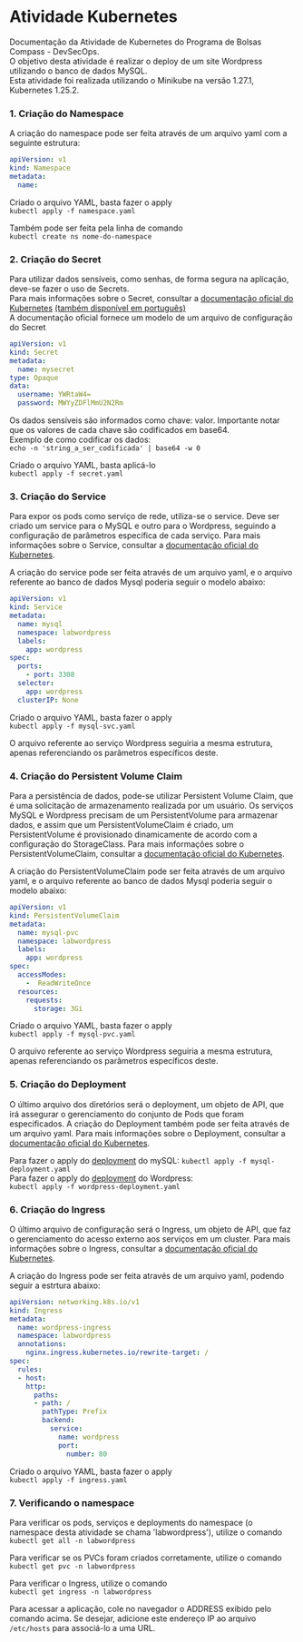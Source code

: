 # Atividade Kubernetes

Documentação da Atividade de Kubernetes do Programa de Bolsas Compass - DevSecOps.  
O objetivo desta atividade é realizar o deploy de um site Wordpress utilizando o banco de dados MySQL.  
Esta atividade foi realizada utilizando o Minikube na versão 1.27.1, Kubernetes 1.25.2.  

### 1. Criação do Namespace

A criação do namespace pode ser feita através de um arquivo yaml com a seguinte estrutura:  
```yaml  
apiVersion: v1  
kind: Namespace  
metadata:  
  name:  
```  
Criado o arquivo YAML, basta fazer o apply  
`kubectl apply -f namespace.yaml`

Também pode ser feita pela linha de comando  
`kubectl create ns nome-do-namespace`  

### 2. Criação do Secret  

Para utilizar dados sensíveis, como senhas, de forma segura na aplicação, deve-se fazer o uso de Secrets.  
Para mais informações sobre o Secret, consultar a [documentação oficial do Kubernetes](https://kubernetes.io/docs/concepts/configuration/secret/) [(também disponível em português)](https://kubernetes.io/pt-br/docs/concepts/configuration/secret/)  
A documentação oficial fornece um modelo de um arquivo de configuração do Secret  
```yaml  
apiVersion: v1  
kind: Secret  
metadata:  
  name: mysecret  
type: Opaque  
data:  
  username: YWRtaW4=  
  password: MWYyZDFlMmU2N2Rm  
```  
Os dados sensíveis são informados como chave: valor. Importante notar que os valores de cada chave são codificados em base64.  
Exemplo de como codificar os dados:  
`echo -n 'string_a_ser_codificada' | base64 -w 0`  

Criado o arquivo YAML, basta aplicá-lo  
`kubectl apply -f secret.yaml`  

### 3. Criação do Service  

Para expor os pods como serviço de rede, utiliza-se o service. Deve ser criado um service para o MySQL e outro para o Wordpress, seguindo a configuração de parâmetros específica de cada serviço. 
Para mais informações sobre o Service, consultar a [documentação oficial do Kubernetes](https://kubernetes.io/docs/concepts/services-networking/service/).

A criação do service pode ser feita através de um arquivo yaml, e o arquivo referente ao banco de dados Mysql poderia seguir o modelo abaixo:

```yaml
apiVersion: v1
kind: Service
metadata:
  name: mysql
  namespace: labwordpress
  labels:
    app: wordpress
spec:
  ports:
    - port: 3308
  selector:
    app: wordpress
  clusterIP: None

```
Criado o arquivo YAML, basta fazer o apply  
`kubectl apply -f mysql-svc.yaml`
 
O arquivo referente ao serviço Wordpress seguiria a mesma estrutura, apenas referenciando os parâmetros específicos deste.

### 4. Criação do Persistent Volume Claim

Para a persistência de dados, pode-se utilizar Persistent Volume Claim, que é uma solicitação de armazenamento realizada por um usuário. Os serviços MySQL e Wordpress precisam de um PersistentVolume para armazenar dados, e assim que um PersistentVolumeClaim é criado, um PersistentVolume é provisionado dinamicamente de acordo com a configuração do StorageClass.
Para mais informações sobre o PersistentVolumeClaim, consultar a [documentação oficial do Kubernetes](https://kubernetes.io/docs/concepts/storage/persistent-volumes/#persistentvolumeclaims).

A criação do PersistentVolumeClaim pode ser feita através de um arquivo yaml, e o arquivo referente ao banco de dados Mysql poderia seguir o modelo abaixo:

```yaml
apiVersion: v1
kind: PersistentVolumeClaim
metadata:
  name: mysql-pvc
  namespace: labwordpress
  labels:
    app: wordpress
spec:
  accessModes:
    -  ReadWriteOnce
  resources:
    requests:
      storage: 3Gi 
```
Criado o arquivo YAML, basta fazer o apply  
`kubectl apply -f mysql-pvc.yaml`
 
O arquivo referente ao serviço Wordpress seguiria a mesma estrutura, apenas referenciando os parâmetros específicos deste.


### 5. Criação do Deployment

O último arquivo dos diretórios será o deployment, um objeto de API, que irá assegurar o gerenciamento do conjunto de Pods que foram especificados. A criação do Deployment também pode ser feita através de um arquivo yaml.
Para mais informações sobre o Deployment, consultar a [documentação oficial do Kubernetes](https://kubernetes.io/docs/concepts/workloads/controllers/deployment/).

Para fazer o apply do [deployment](https://github.com/ricardothadeu/Wordpress-Mysql-Kubernetes/blob/main/wordpress/wordpress-deployment.yaml) do mySQL:
`kubectl apply -f mysql-deployment.yaml`  
Para fazer o apply do [deployment](https://github.com/ricardothadeu/Wordpress-Mysql-Kubernetes/blob/main/mysql/mysql-deployment.yaml) do Wordpress:  
`kubectl apply -f wordpress-deployment.yaml`    
 
### 6. Criação do Ingress

O último arquivo de configuração será o Ingress, um objeto de API, que faz o gerenciamento do acesso externo aos serviços em um cluster.
Para mais informações sobre o Ingress, consultar a [documentação oficial do Kubernetes](https://kubernetes.io/docs/concepts/services-networking/ingress/).

A criação do Ingress pode ser feita através de um arquivo yaml, podendo seguir a estrtura abaixo:

```yaml
apiVersion: networking.k8s.io/v1
kind: Ingress
metadata:
  name: wordpress-ingress
  namespace: labwordpress
  annotations:
    nginx.ingress.kubernetes.io/rewrite-target: /
spec:
  rules:
  - host: 
    http:
      paths:
      - path: /
        pathType: Prefix
        backend:
          service:
            name: wordpress
            port:
              number: 80
```
Criado o arquivo YAML, basta fazer o apply  
`kubectl apply -f ingress.yaml`  


### 7. Verificando o namespace

Para verificar os pods, serviços e deployments do namespace (o namespace desta atividade se chama 'labwordpress'), utilize o comando  
`kubectl get all -n labwordpress`  

Para verificar se os PVCs foram criados corretamente, utilize o comando  
`kubectl get pvc -n labwordpress`

Para verificar o Ingress, utilize o comando  
`kubectl get ingress -n labwordpress`  

Para acessar a aplicação, cole no navegador o ADDRESS exibido pelo comando acima. Se desejar, adicione este endereço IP ao arquivo `/etc/hosts` para associá-lo a uma URL.  


